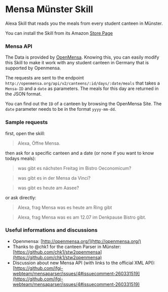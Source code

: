 # Mensa Münster Skill

Alexa Skill that reads you the meals from every student canteen in Münster.

You can install the Skill from its Amazon [Store Page](https://www.amazon.de/Zweitag-Mensa-M%C3%BCnster/dp/B07GRWTVXV/)

### Mensa API

The Data is provided by [OpenMensa](http://doc.openmensa.org/api/v2/). Knowing this, you can easily modify this Skill to make it work with any student canteen in Germany that is supported by Openmensa.

The requests are sent to the endpoint `http://openmensa.org/api/v2/canteens/:id/days/:date/meals` that takes a `Mensa-ID` and a `date` as parameters. The meals for this day are returned in the JSON format.

You can find out the `ID` of a canteen by browsing the OpenMensa Site. The `date` parameter needs to be in the format `yyyy-mm-dd`.

### Sample requests

first, open the skill:
> Alexa, Öffne Mensa.

then ask for a specific canteen and a date (or none if you want to know todays meals):

> was gibt es nächsten Freitag im Bistro Oeconomicum?

> was gibt es in der Mensa da Vinci?

> was gibt es heute am Aasee?

or ask directly:

> Alexa, frag Mensa was es heute am Ring gibt

> Alexa, frag Mensa was es am 12.07 im Denkpause Bistro gibt.

### Useful informations and discussions

* Openmensa: [http://openmensa.org/](http://openmensa.org/)
* Thanks to @chk1 for the canteen Parser in Münster: [https://github.com/chk1/stw2openmensa](https://github.com/chk1/stw2openmensa)
* Discussion about new Mensa API (with links to the official XML API): [https://github.com/ifgi-webteam/mensaparser/issues/4#issuecomment-260331519](https://github.com/ifgi-webteam/mensaparser/issues/4#issuecomment-260331519)
